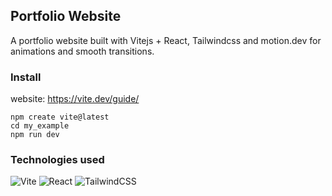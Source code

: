 ## Portfolio Website
A portfolio website built with Vitejs + React, Tailwindcss and motion.dev for animations and smooth transitions.

### Install

website: https://vite.dev/guide/

```
npm create vite@latest
cd my_example
npm run dev
```

### Technologies used
![Vite](https://img.shields.io/badge/vite-%23646CFF.svg?style=for-the-badge&logo=vite&logoColor=white)
![React](https://img.shields.io/badge/react-%2320232a.svg?style=for-the-badge&logo=react&logoColor=%2361DAFB)
![TailwindCSS](https://img.shields.io/badge/tailwindcss-%2338B2AC.svg?style=for-the-badge&logo=tailwind-css&logoColor=white)
